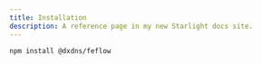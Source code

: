 ```yaml
---
title: Installation
description: A reference page in my new Starlight docs site.
---
```


```
npm install @dxdns/feflow
```
